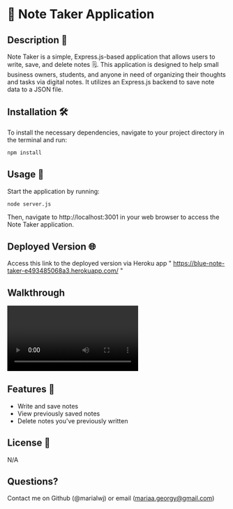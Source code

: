 # 📝 Note Taker Application

## Description 📖

Note Taker is a simple, Express.js-based application that allows users to write, save, and delete notes 🗒️. This application is designed to help small business owners, students, and anyone in need of organizing their thoughts and tasks via digital notes. It utilizes an Express.js backend to save note data to a JSON file.

## Installation 🛠️

To install the necessary dependencies, navigate to your project directory in the terminal and run:

```bash
npm install
```
## Usage 🚀
Start the application by running:

```bash
node server.js
```
Then, navigate to http://localhost:3001 in your web browser to access the Note Taker application.

## Deployed Version 🌐

Access this link to the deployed version via Heroku app
" https://blue-note-taker-e493485068a3.herokuapp.com/ "

## Walkthrough
![look at this video](blue-note-walkthrough.mp4)

## Features 🌟
- Write and save notes 
- View previously saved notes 
- Delete notes you've previously written 

## License 📄
N/A

## Questions?
Contact me on Github (@marialwj) or email (mariaa.georgy@gmail.com)

